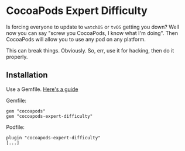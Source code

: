 # CocoaPods Expert Difficulty

Is forcing everyone to update to `watchOS` or `tvOS` getting you down? Well now you can say "screw you CocoaPods, I know what I'm doing". Then CocoaPods will allow you to use any pod on any platform.

This can break things. Obviously. So, err, use it for hacking, then do it properly.

## Installation

Use a Gemfile. [Here's a guide](http://guides.cocoapods.org/using/a-gemfile.html)

Gemfile:
```
gem "cocoapods"
gem "cocoapods-expert-difficulty"
```

Podfile:
```
plugin "cocoapods-expert-difficulty"
[...]
```
